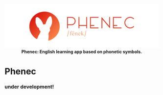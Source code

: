 <div align="center">
  <img src="/profile/banner.png">
  <b>Phenec: English learning app based on phonetic symbols.</b>
</div>

# Phenec
### under development!
